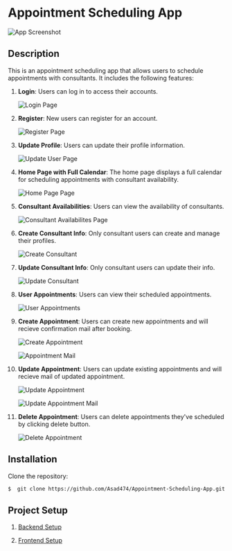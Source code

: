 # Appointment Scheduling App


![App Screenshot](github_images/Home.PNG)



## Description


This is an appointment scheduling app that allows users to schedule appointments with consultants. It includes the following features:


1. **Login**: Users can log in to access their accounts.

    ![Login Page](github_images/Login.PNG)


2. **Register**: New users can register for an account.

    ![Register Page](github_images/Register.PNG)


3. **Update Profile**: Users can update their profile information.

    ![Update User Page](github_images/Update%20User.PNG)


4. **Home Page with Full Calendar**: The home page displays a full calendar for scheduling appointments with consultant availability.

    ![Home Page Page](github_images/Home.PNG)


5. **Consultant Availabilities**: Users can view the availability of consultants.

    ![Consultant Availabilites Page](github_images/Consultant%20availabilities.PNG)


6. **Create Consultant Info**: Only consultant users can create and manage their profiles.

    ![Create Consultant](github_images/create%20consultant%20info.PNG)


7. **Update Consultant Info**: Only consultant users can update their info.

    ![Update Consultant](github_images/update%20consultant%20info.PNG)


8. **User Appointments**: Users can view their scheduled appointments.

    ![User Appointments](github_images/My%20Appointments.PNG)


9. **Create Appointment**: Users can create new appointments and will recieve confirmation mail after booking.

    ![Create Appointment](github_images/create%20appointment.PNG)

    ![Appointment Mail](github_images/create%20appointment%20mail.PNG)


10. **Update Appointment**: Users can update existing appointments and will recieve mail of updated appointment.

    ![Update Appointment](github_images/update%20appointment.PNG)

    ![Update Appointment Mail](github_images/update%20appointment%20mail.PNG)


11. **Delete Appointment**: Users can delete appointments they've scheduled by clicking delete button.

    ![Delete Appointment](github_images/My%20Appointments.PNG)



## Installation

Clone the repository:
```bash
$  git clone https://github.com/Asad474/Appointment-Scheduling-App.git
```


## Project Setup 
1. [Backend Setup](https://github.com/Asad474/Appointment-Scheduling-App/tree/main/backend)

2. [Frontend Setup](https://github.com/Asad474/Appointment-Scheduling-App/tree/main/frontend)